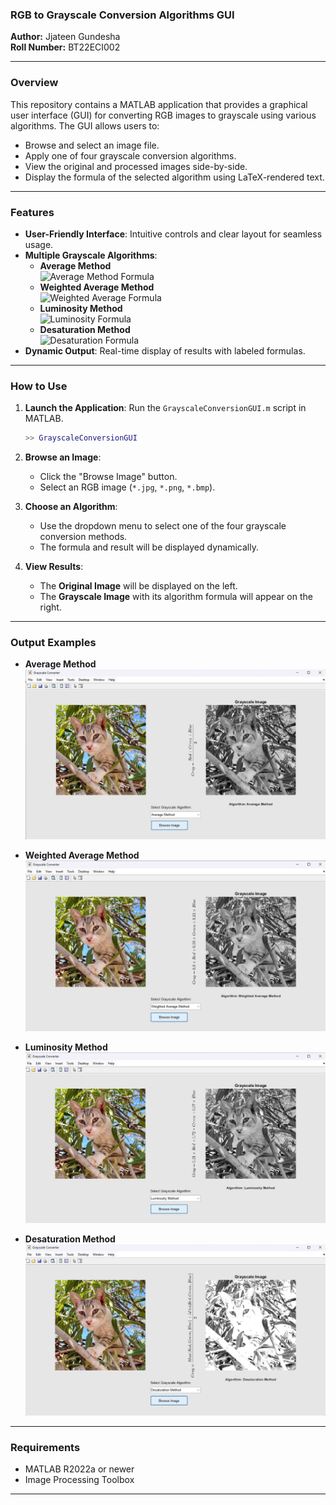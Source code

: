 ### RGB to Grayscale Conversion Algorithms GUI  

**Author:** Jjateen Gundesha  
**Roll Number:** BT22ECI002  

---

### Overview
This repository contains a MATLAB application that provides a graphical user interface (GUI) for converting RGB images to grayscale using various algorithms. The GUI allows users to:  
- Browse and select an image file.  
- Apply one of four grayscale conversion algorithms.  
- View the original and processed images side-by-side.  
- Display the formula of the selected algorithm using LaTeX-rendered text.  

---

### Features
- **User-Friendly Interface**: Intuitive controls and clear layout for seamless usage.  
- **Multiple Grayscale Algorithms**:  
  - **Average Method**  
    ![Average Method Formula](https://latex.codecogs.com/png.image?\dpi{120}\color{White}Gray&space;=&space;\frac{Red&space;&plus;&space;Green&space;&plus;&space;Blue}{3})
  - **Weighted Average Method**  
    ![Weighted Average Formula](https://latex.codecogs.com/png.image?\dpi{120}\color{White}Gray&space;=&space;0.3&space;\times&space;Red&space;&plus;&space;0.59&space;\times&space;Green&space;&plus;&space;0.11&space;\times&space;Blue)
  - **Luminosity Method**  
    ![Luminosity Formula](https://latex.codecogs.com/png.image?\dpi{120}\color{White}Gray&space;=&space;0.21&space;\times&space;Red&space;&plus;&space;0.72&space;\times&space;Green&space;&plus;&space;0.07&space;&space;\times&space;Blue)
  - **Desaturation Method**  
    ![Desaturation Formula](https://latex.codecogs.com/png.image?\dpi{120}\color{White}Gray&space;=&space;\frac{Max(Red,&space;Green,&space;Blue)&space;&plus;&space;Min(Red,&space;Green,&space;Blue)}{2})
- **Dynamic Output**: Real-time display of results with labeled formulas.  

---

### How to Use
1. **Launch the Application**: Run the `GrayscaleConversionGUI.m` script in MATLAB.  
   ```matlab
   >> GrayscaleConversionGUI
   ```
2. **Browse an Image**:
   - Click the "Browse Image" button.
   - Select an RGB image (`*.jpg`, `*.png`, `*.bmp`).

3. **Choose an Algorithm**:
   - Use the dropdown menu to select one of the four grayscale conversion methods.
   - The formula and result will be displayed dynamically.

4. **View Results**:
   - The **Original Image** will be displayed on the left.
   - The **Grayscale Image** with its algorithm formula will appear on the right.

---

### Output Examples
- **Average Method**  
  ![Average Output Example](average_method.png)

- **Weighted Average Method**  
  ![Weighted Average Output Example](weighted_average_method.png)

- **Luminosity Method**  
  ![Luminosity Output Example](luminosity_method.png)

- **Desaturation Method**  
  ![Desaturation Output Example](desaturation_method.png)

---

### Requirements
- MATLAB R2022a or newer  
- Image Processing Toolbox  

---